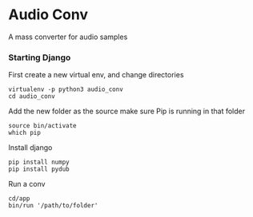 # Audio Conv
A mass converter for audio samples

### Starting Django
First create a new virtual env, and change directories

	virtualenv -p python3 audio_conv
	cd audio_conv

Add the new folder as the source make sure Pip is running in that folder

	source bin/activate
	which pip

Install django

	pip install numpy
	pip install pydub

Run a conv
	
	cd/app
	bin/run '/path/to/folder'